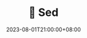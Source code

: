 ---
date: 2023-08-01T21:00:00+08:00
title: 🐴 Sed
navWeight: 50 # Upper weight gets higher precedence, optional.
series:
  - Shell
categories:
  - Scripting
---